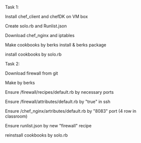 Task 1:

Install chef_client and chefDK on VM box

Create solo.rb and Runlist.json

Download chef_nginx and iptables 

Make cookbooks by berks install & berks package

install cookbooks by solo.rb

Task 2:

Download firewall from git

Make by berks

Ensure /firewall/recipes/default.rb by necessary ports

Ensure /firewall/attributes/default.rb by "true" in ssh

Ensure /chef_nginx/artributes/default.rb by "8083" port (4 row in classroom)

Ensure runlist.json by new "firewall" recipe

reinstsall cookbooks by solo.rb
